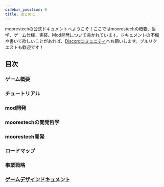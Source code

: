 ```yaml
---
sidebar_position: 0
title: はじめに
---
```


moorestechの公式ドキュメントへようこそ！ここではmoorestechの概要、哲学、ゲーム仕様、実装、Mod開発について書かれています。ドキュメントの不備や書いて欲しいことがあれば、[Discordコミュニティ](https://discord.gg/ekFYmY3rDP)へお願いします。プルリクエストも歓迎です！

## 目次

### ゲーム概要

### チュートリアル

### mod開発

### moorestechの開発哲学

### moorestech開発

### ロードマップ

### 事業戦略

### [ゲームデザインドキュメント](/docs/gdd/about)